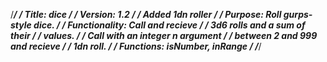 /************************************/
/* Title: dice                      */
/* Version: 1.2                     */
/*  Added 1dn roller                */
/* Purpose: Roll gurps-style dice.  */
/* Functionality: Call and recieve  */
/*  3d6 rolls and a sum of their    */
/*  values.                         */
/*  Call with an integer n argument */
/*  between 2 and 999 and recieve   */
/*  1dn roll.                       */
/* Functions: isNumber, inRange     */
/************************************/
